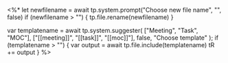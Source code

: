 <%*
  let newfilename = await tp.system.prompt("Choose new file name", "", false)
  if (newfilename > "") {
    tp.file.rename(newfilename)
  }
  
  var templatename = await tp.system.suggester(
    ["Meeting", "Task", "MOC"],
    ["[[meeting]]", "[[task]]", "[[moc]]"],
    false,
    "Choose template"
  );
  if (templatename > "") {
    var output = await tp.file.include(templatename)
    tR += output
  }
%>
